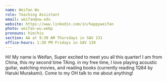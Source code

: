 ```yaml
---
name: Weifan Wu
role: Teaching Assistant
email: weifan@uw.edu
website: https://www.linkedin.com/in/happyweifan
photo: weifan-wu.webp
pronouns: him/his
section: AA at 9:30 AM Thursdays in SAV 131
office-hours: 1:30 PM Fridays in SAV 139
---
```


Hi! My name is Weifan, Super excited to meet you all this quarter! I am from China, this my second time TAing. in my free time, I love playing acoustic guitar, watching movies, and reading books (currently reading 1Q84 by Haruki Murakami). Come to my OH talk to me about anything!
